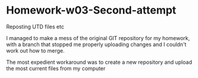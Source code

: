 # Homework-w03-Second-attempt
Reposting UTD files etc

I managed to make a mess of the original GIT repository for my homework, with a branch that stopped me properly uploading changes and I couldn't work out how to merge.

The most expedient workaround was to create a new repository and upload the most current files from my computer
